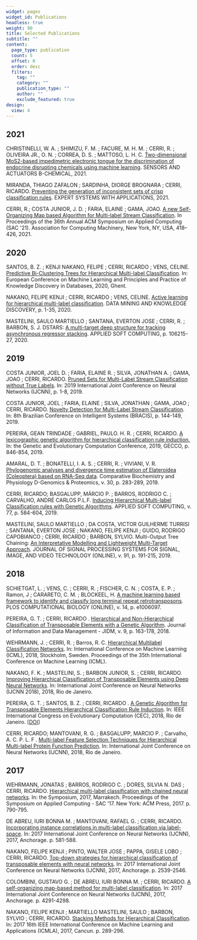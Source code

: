 ```yaml
---
widget: pages
widget_id: Publications
headless: true
weight: 90
title: Selected Publications
subtitle: ""
content:
  page_type: publication
  count: 5
  offset: 0
  order: desc
  filters:
    tag: ""
    category: ""
    publication_type: ""
    author: ""
    exclude_featured: true
design:
  view: 4
---
```

## 2021

CHRISTINELLI, W. A. ; SHIMIZU, F. M. ; FACURE, M. H. M. ; CERRI, R. ; OLIVEIRA JR., O. N. ; CORREA, D. S. ; MATTOSO, L. H. C. [Two-dimensional MoS2-based impedimetric electronic tongue for the discrimination of endocrine disrupting chemicals using machine learning](https://doi.org/10.1016/j.snb.2021.129696). SENSORS AND ACTUATORS B-CHEMICAL, 2021.

MIRANDA, THIAGO ZAFALON ; SARDINHA, DIORGE BROGNARA ; CERRI, RICARDO. [Preventing the generation of inconsistent sets of crisp classification rules](https://doi.org/10.1016/j.eswa.2020.113811). EXPERT SYSTEMS WITH APPLICATIONS, 2021.

CERRI, R.; COSTA JUNIOR, J. D. ; FARIA, ELAINE ; GAMA, JOAO. [A new Self-Organizing Map based Algorithm for Multi-label Stream Classification](https://doi.org/10.1145/3412841.3441922). In Proceedings of the 36th Annual ACM Symposium on Applied Computing (SAC '21). Association for Computing Machinery, New York, NY, USA, 418–426, 2021.



## 2020

SANTOS, B. Z. ; KENJI NAKANO, FELIPE ; CERRI, RICARDO ; VENS, CELINE. [Predictive Bi-Clustering Trees for Hierarchical Multi-label Classification](http://dx.doi.org/10.1007/978-3-030-67664-3_42). In: European Conference on Machine Learning and Principles and Practice of Knowledge Discovery in Databases, 2020, Ghent.

NAKANO, FELIPE KENJI ; CERRI, RICARDO ; VENS, CELINE. [Active learning for hierarchical multi-label classification](http://dx.doi.org/10.1007/s10618-020-00704-w). DATA MINING AND KNOWLEDGE DISCOVERY, p. 1-35, 2020.

MASTELINI, SAULO MARTIELLO ; SANTANA, EVERTON JOSE ; CERRI, R. ; BARBON, S. J. DSTARS: [A multi-target deep structure for tracking asynchronous regressor stacking](http://dx.doi.org/10.1007/978-3-030-67664-3_42). APPLIED SOFT COMPUTING, p. 106215-27, 2020.



## 2019

COSTA JUNIOR, JOEL D. ; FARIA, ELAINE R. ; SILVA, JONATHAN A. ; GAMA, JOAO ; CERRI, RICARDO. [Pruned Sets for Multi-Label Stream Classification without True Labels](http://dx.doi.org/10.1109/IJCNN.2019.8851788). In: 2019 International Joint Conference on Neural Networks (IJCNN), p. 1-8, 2019.

COSTA JUNIOR, JOEL ; FARIA, ELAINE ; SILVA, JONATHAN ; GAMA, JOAO ; CERRI, RICARDO. [Novelty Detection for Multi-Label Stream Classification](http://dx.doi.org/10.1109/bracis.2019.00034). In: 8th Brazilian Conference on Intelligent Systems (BRACIS), p. 144-149, 2019.

PEREIRA, GEAN TRINDADE ; GABRIEL, PAULO. H. R. ; CERRI, RICARDO. [A lexicographic genetic algorithm for hierarchical classification rule induction.](http://dx.doi.org/10.1145/3321707.3321863) In: the Genetic and Evolutionary Computation Conference, 2019, GECCO, p. 846-854, 2019.

AMARAL, D. T. ; BONATELLI, I. A. S. ; CERRI, R. ; VIVIANI, V. R. [Phylogenomic analyses and divergence time estimation of Elateroidea (Coleoptera) based on RNA-Seq data](https://doi.org/10.1016/j.cbd.2019.04.001). Comparative Biochemistry and Physiology D-Genomics & Proteomics, v. 30, p. 283-289, 2019.

CERRI, RICARDO; BASGALUPP, MÁRCIO P. ; BARROS, RODRIGO C. ; CARVALHO, ANDRÉ CARLOS P.L.F. [Inducing Hierarchical Multi-label Classification rules with Genetic Algorithms](http://dx.doi.org/10.1016/j.asoc.2019.01.017). APPLIED SOFT COMPUTING, v. 77, p. 584-604, 2019.

MASTELINI, SAULO MARTIELLO ; DA COSTA, VICTOR GUILHERME TURRISI ; SANTANA, EVERTON JOSE ; NAKANO, FELIPE KENJI ; GUIDO, RODRIGO CAPOBIANCO ; CERRI, RICARDO ; BARBON, SYLVIO. Multi-Output Tree Chaining: [An Interpretative Modelling and Lightweight Multi-Target Approach](http://dx.doi.org/10.1007/s11265-018-1376-5). JOURNAL OF SIGNAL PROCESSING SYSTEMS FOR SIGNAL, IMAGE, AND VIDEO TECHNOLOGY (ONLINE), v. 91, p. 191-215, 2019.



## 2018

SCHIETGAT, L. ; VENS, C. ; CERRI, R. ; FISCHER, C. N. ; COSTA, E. P. ; Ramon, J ; CARARETO, C. M. ; BLOCKEEL, H. [A machine learning based framework to identify and classify long terminal repeat retrotransposons](https://doi.org/10.1371/journal.pcbi.1006097). PLOS COMPUTATIONAL BIOLOGY (ONLINE), v. 14, p. e1006097.

PEREIRA, G. T. ; CERRI, RICARDO . [Hierarchical and Non-Hierarchical Classification of Transposable Elements with a Genetic Algorithm](https://periodicos.ufmg.br/index.php/jidm/article/view/401). Journal of Information and Data Management - JIDM, v. 9, p. 163-178, 2018.

WEHRMANN, J. ; CERRI, R. ; Barros, R. C. [Hierarchical Multilabel Classification Networks](http://proceedings.mlr.press/v80/wehrmann18a.html). In: International Conference on Machine Learning (ICML), 2018, Stockholm, Sweden. Proceedings of the 35th International Conference on Machine Learning (ICML).

NAKANO, F. K. ; MASTELINI, S. ; BARBON JUNIOR, S. ; CERRI, RICARDO. [Improving Hierarchical Classification of Transposable Elements using Deep Neural Networks](https://doi.org/10.1109/IJCNN.2018.8489461). In: International Joint Conference on Neural Networks (IJCNN 2018), 2018, Rio de Janeiro.

PEREIRA, G. T. ; SANTOS, B. Z. ; CERRI, RICARDO . [A Genetic Algorithm for Transposable Elements Hierarchical Classification Rule Induction](https://doi.org/10.1109/CEC.2018.8477642). In: IEEE International Congress on Evolutionary Computation (CEC), 2018, Rio de Janeiro. [](http://www.biomal.ufscar.br/publications.html#)[[DOI](https://doi.org/10.1109/CEC.2018.8477642)]

CERRI, RICARDO; MANTOVANI, R. G. ; BASGALUPP, MARCIO P. ; Carvalho, A. C. P. L. F . [Multi-label Feature Selection Techniques for Hierarchical Multi-label Protein Function Prediction](https://doi.org/10.1109/IJCNN.2018.8489247). In: International Joint Conference on Neural Networks (IJCNN), 2018, Rio de Janeiro.



## 2017

WEHRMANN, JONATAS ; BARROS, RODRIGO C. ; DORES, SILVIA N. DAS ; CERRI, RICARDO. [Hierarchical multi-label classification with chained neural networks](http://dx.doi.org/10.1145/3019612.3019664). In: the Symposium, 2017, Marrakech. Proceedings of the Symposium on Applied Computing - SAC '17. New York: ACM Press, 2017. p. 790-795.

DE ABREU, IURI BONNA M. ; MANTOVANI, RAFAEL G. ; CERRI, RICARDO. [Incorporating instance correlations in multi-label classification via label-space](http://dx.doi.org/10.1109/IJCNN.2017.7965905). In: 2017 International Joint Conference on Neural Networks (IJCNN), 2017, Anchorage. p. 581-588.

NAKANO, FELIPE KENJI ; PINTO, WALTER JOSE ; PAPPA, GISELE LOBO ; CERRI, RICARDO. [Top-down strategies for hierarchical classification of transposable elements with neural networks](http://dx.doi.org/10.1109/IJCNN.2017.7966165). In: 2017 International Joint Conference on Neural Networks (IJCNN), 2017, Anchorage. p. 2539-2546.

COLOMBINI, GUSTAVO G. ; DE ABREU, IURI BONNA M. ; CERRI, RICARDO. [A self-organizing map-based method for multi-label classification](http://dx.doi.org/10.1109/IJCNN.2017.7966399). In: 2017 International Joint Conference on Neural Networks (IJCNN), 2017, Anchorage. p. 4291-4298.

NAKANO, FELIPE KENJI ; MARTIELLO MASTELINI, SAULO ; BARBON, SYLVIO ; CERRI, RICARDO. [Stacking Methods for Hierarchical Classification](http://dx.doi.org/10.1109/icmla.2017.0-145). In: 2017 16th IEEE International Conference on Machine Learning and Applications (ICMLA), 2017, Cancun. p. 289-296.